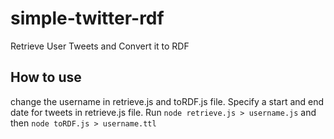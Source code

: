 # simple-twitter-rdf
Retrieve User Tweets and Convert it to RDF

## How to use
change the username in retrieve.js and toRDF.js file.
Specify a start and end date for tweets in retrieve.js file. Run
`node retrieve.js > username.js` and then `node toRDF.js > username.ttl`
